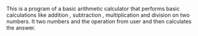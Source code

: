 This is a program of a basic arithmetic calculator that performs basic calculations like addition , subtraction ,
multiplication and division on two numbers. It two numbers and the operation from user and then calculates the answer.
